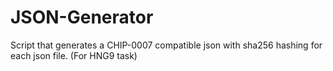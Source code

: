 # JSON-Generator
Script that generates a CHIP-0007 compatible json with sha256 hashing for each json file. (For HNG9 task)
